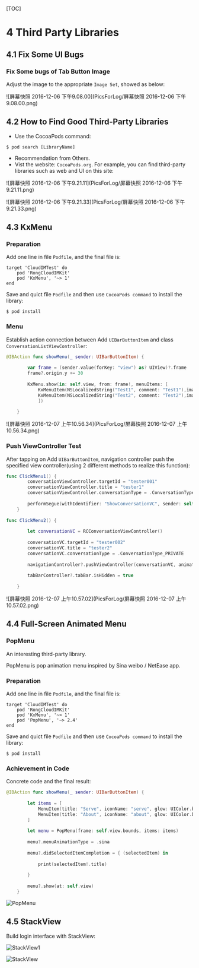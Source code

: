 [TOC]

# 4 Third Party Libraries

## 4.1 Fix Some UI Bugs

### Fix Some bugs of Tab Button Image

Adjust the image to the appropriate `Image Set`, showed as below:

![屏幕快照 2016-12-06 下午9.08.00](PicsForLog/屏幕快照 2016-12-06 下午9.08.00.png)

## 4.2 How to Find Good Third-Party Libraries

* Use the CocoaPods command:

```shell
$ pod search [LibraryName]
```

* Recommendation from Others.
* Vist the website: `CocoaPods.org`. For example, you can find third-party libraries such as web and UI on this site:

![屏幕快照 2016-12-06 下午9.21.11](PicsForLog/屏幕快照 2016-12-06 下午9.21.11.png)

![屏幕快照 2016-12-06 下午9.21.33](PicsForLog/屏幕快照 2016-12-06 下午9.21.33.png)

## 4.3 KxMenu

### Preparation

Add one line in file `Podfile`, and the final file is:

```
target 'CloudIMTest' do
    pod 'RongCloudIMKit'
    pod 'KxMenu', '~> 1'
end
```

Save and quict file `Podfile` and then use `CocoaPods command` to install the library:

```shell
$ pod install
```

### Menu

Establish action connection between Add `UIBarButtonItem` and class `ConversationListViewController`:

```swift
@IBAction func showMenu(_ sender: UIBarButtonItem) {
        
        var frame = (sender.value(forKey: "view") as? UIView)?.frame
        frame?.origin.y += 30
        
        KxMenu.show(in: self.view, from: frame!, menuItems: [
            KxMenuItem(NSLocalizedString("Test1", comment: "Test1"),image: UIImage(named: "contact"), target:self, action: "ClickMenu1"),
            KxMenuItem(NSLocalizedString("Test2", comment: "Test2"),image: UIImage(named: "contact"), target:self,action: "ClickMenu2")
            ])
        
    }
```

![屏幕快照 2016-12-07 上午10.56.34](PicsForLog/屏幕快照 2016-12-07 上午10.56.34.png)

### Push ViewController Test

After tapping on Add `UIBarButtonItem`, navigation controller push the specified view controller(using 2 different methods to realize this function):

```swift
func ClickMenu1() {
        conversationViewController.targetId = "tester001"
        conversationViewController.title = "tester1"
        conversationViewController.conversationType = .ConversationType_PRIVATE
        
        performSegue(withIdentifier: "ShowConversationVC", sender: self)
    }
    
func ClickMenu2() {
        
        let conversationVC = RCConversationViewController()
        
        conversationVC.targetId = "tester002"
        conversationVC.title = "tester2"
        conversationVC.conversationType = .ConversationType_PRIVATE
        
        navigationController?.pushViewController(conversationVC, animated: true)
        
        tabBarController?.tabBar.isHidden = true
        
    }
```

![屏幕快照 2016-12-07 上午10.57.02](PicsForLog/屏幕快照 2016-12-07 上午10.57.02.png)

## 4.4 Full-Screen Animated Menu

### PopMenu

An interesting third-party library.

PopMenu is pop animation menu inspired by Sina weibo / NetEase app.

### Preparation

Add one line in file `Podfile`, and the final file is:

```
target 'CloudIMTest' do
    pod 'RongCloudIMKit'
    pod 'KxMenu', '~> 1'
    pod 'PopMenu', '~> 2.4'
end
```

Save and quict file `Podfile` and then use `CocoaPods command` to install the library:

```shell
$ pod install
```

### Achievement in Code

Concrete code and the final result:

```swift
@IBAction func showMenu(_ sender: UIBarButtonItem) {
        
        let items = [
            MenuItem(title: "Serve", iconName: "serve", glow: UIColor.blue, index: 0),
            MenuItem(title: "About", iconName: "about", glow: UIColor.blue, index: 1)
        ]
        
        let menu = PopMenu(frame: self.view.bounds, items: items)
        
        menu?.menuAnimationType = .sina
        
        menu?.didSelectedItemCompletion = { (selectedItem) in
            
            print(selectedItem!.title)
            
        }
        
        menu?.show(at: self.view)
    }
```

![PopMenu](PicsForLog/PopMenu.png)

## 4.5 StackView

Build login interface with StackView:

![StackView1](PicsForLog/StackView1.png)

![StackView](PicsForLog/StackView.png)


